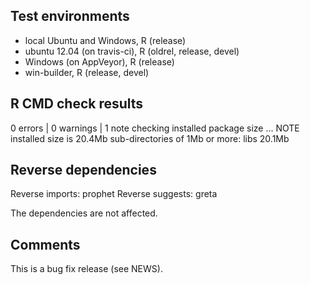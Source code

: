 ## Test environments

* local Ubuntu and Windows, R (release)
* ubuntu 12.04 (on travis-ci), R (oldrel, release, devel)
* Windows (on AppVeyor), R (release)
* win-builder, R (release, devel)

## R CMD check results

0 errors | 0 warnings | 1 note 
checking installed package size ... NOTE
  installed size is 20.4Mb
  sub-directories of 1Mb or more:
    libs  20.1Mb

## Reverse dependencies

Reverse imports: 	prophet
Reverse suggests: 	greta

The dependencies are not affected.

## Comments

This is a bug fix release (see NEWS).
